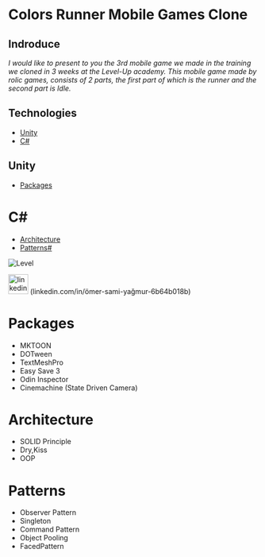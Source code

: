 # Colors Runner Mobile Games Clone



## Indroduce
*I would like to present to you the 3rd mobile game we made in the training we cloned in 3 weeks at the Level-Up academy.*
*This mobile game made by rolic games, consists of 2 parts, the first part of which is the runner and the second part is Idle.*

## Technologies
* [Unity](#Unity)
* [C#](#C#)

## Unity
* [Packages](#Packages)

# C#
* [Architecture](#Architecture)
* [Patterns#](#Patterns#)

![Level](https://user-images.githubusercontent.com/77567437/204904469-62e7686b-bdc1-4525-aa2e-d387f7505a65.PNG)

<img src='https://user-images.githubusercontent.com/77567437/204903822-d00bbe97-5968-4201-b7c2-a86b5106a51e.png' alt='linkedin' height='40' color='#6e5494'>
(linkedin.com/in/ömer-sami-yağmur-6b64b018b)

<link rel="stylesheet" href="https://drive.google.com/file/d/1rl4lMNfRFgrpVs83NuJPJslvLNP6956G/view?usp=share_link" img src='https://user-images.githubusercontent.com/77567437/204905527-4e98063a-c72c-4f7e-b034-ab03ce90e83b.png'  alt='drive' height='40' color='#6e5494'>




# Packages
- MKTOON
- DOTween
- TextMeshPro
- Easy Save 3
- Odin Inspector
- Cinemachine (State Driven Camera)

# Architecture
- SOLID Principle
- Dry,Kiss
- OOP

# Patterns
- Observer Pattern
- Singleton
- Command Pattern
- Object Pooling
- FacedPattern






